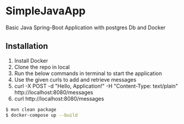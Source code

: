# SimpleJavaApp

Basic Java Spring-Boot Application with postgres Db and Docker

## Installation

1. Install Docker
2. Clone the repo in local
3. Run the below commands in terminal to start the application
4. Use the given curls to add and retrieve messages
5. curl -X POST -d "Hello, Application!" -H "Content-Type: text/plain" http://localhost:8080/messages
6. curl http://localhost:8080/messages

```bash
$ mvn clean package
$ docker-compose up --build
